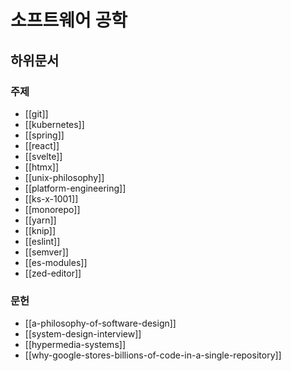 # 소프트웨어 공학

## 하위문서

### 주제

- [[git]]
- [[kubernetes]]
- [[spring]]
- [[react]]
- [[svelte]]
- [[htmx]]
- [[unix-philosophy]]
- [[platform-engineering]]
- [[ks-x-1001]]
- [[monorepo]]
- [[yarn]]
- [[knip]]
- [[eslint]]
- [[semver]]
- [[es-modules]]
- [[zed-editor]]

### 문헌

- [[a-philosophy-of-software-design]]
- [[system-design-interview]]
- [[hypermedia-systems]]
- [[why-google-stores-billions-of-code-in-a-single-repository]]
